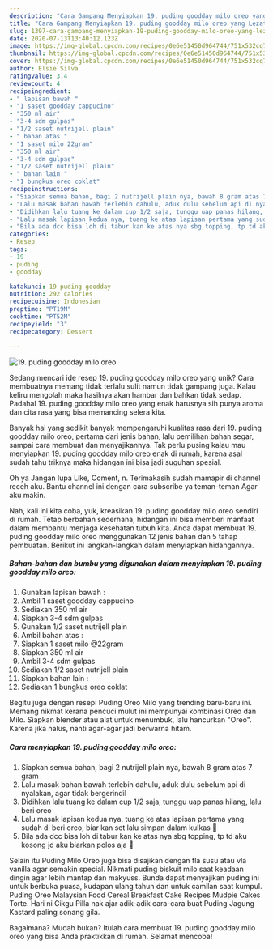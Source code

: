 ```yaml
---
description: "Cara Gampang Menyiapkan 19. puding goodday milo oreo yang Lezat"
title: "Cara Gampang Menyiapkan 19. puding goodday milo oreo yang Lezat"
slug: 1397-cara-gampang-menyiapkan-19-puding-goodday-milo-oreo-yang-lezat
date: 2020-07-13T13:40:12.123Z
image: https://img-global.cpcdn.com/recipes/0e6e51450d964744/751x532cq70/19-puding-goodday-milo-oreo-foto-resep-utama.jpg
thumbnail: https://img-global.cpcdn.com/recipes/0e6e51450d964744/751x532cq70/19-puding-goodday-milo-oreo-foto-resep-utama.jpg
cover: https://img-global.cpcdn.com/recipes/0e6e51450d964744/751x532cq70/19-puding-goodday-milo-oreo-foto-resep-utama.jpg
author: Elsie Silva
ratingvalue: 3.4
reviewcount: 4
recipeingredient:
- " lapisan bawah "
- "1 saset goodday cappucino"
- "350 ml air"
- "3-4 sdm gulpas"
- "1/2 saset nutrijell plain"
- " bahan atas "
- "1 saset milo 22gram"
- "350 ml air"
- "3-4 sdm gulpas"
- "1/2 saset nutrijell plain"
- " bahan lain "
- "1 bungkus oreo coklat"
recipeinstructions:
- "Siapkan semua bahan, bagi 2 nutrijell plain nya, bawah 8 gram atas 7 gram"
- "Lalu masak bahan bawah terlebih dahulu, aduk dulu sebelum api di nyalakan, agar tidak bergerindil"
- "Didihkan lalu tuang ke dalam cup 1/2 saja, tunggu uap panas hilang, lalu beri oreo"
- "Lalu masak lapisan kedua nya, tuang ke atas lapisan pertama yang sudah di beri oreo, biar kan set lalu simpan dalam kulkas 🤤"
- "Bila ada dcc bisa loh di tabur kan ke atas nya sbg topping, tp td aku kosong jd aku biarkan polos aja 😬"
categories:
- Resep
tags:
- 19
- puding
- goodday

katakunci: 19 puding goodday 
nutrition: 292 calories
recipecuisine: Indonesian
preptime: "PT19M"
cooktime: "PT52M"
recipeyield: "3"
recipecategory: Dessert

---
```



![19. puding goodday milo oreo](https://img-global.cpcdn.com/recipes/0e6e51450d964744/751x532cq70/19-puding-goodday-milo-oreo-foto-resep-utama.jpg)

Sedang mencari ide resep 19. puding goodday milo oreo yang unik? Cara membuatnya memang tidak terlalu sulit namun tidak gampang juga. Kalau keliru mengolah maka hasilnya akan hambar dan bahkan tidak sedap. Padahal 19. puding goodday milo oreo yang enak harusnya sih punya aroma dan cita rasa yang bisa memancing selera kita.

Banyak hal yang sedikit banyak mempengaruhi kualitas rasa dari 19. puding goodday milo oreo, pertama dari jenis bahan, lalu pemilihan bahan segar, sampai cara membuat dan menyajikannya. Tak perlu pusing kalau mau menyiapkan 19. puding goodday milo oreo enak di rumah, karena asal sudah tahu triknya maka hidangan ini bisa jadi suguhan spesial.

Oh ya Jangan lupa Like, Coment, n. Terimakasih sudah mamapir di channel receh aku. Bantu channel ini dengan cara subscribe ya teman-teman Agar aku makin.


Nah, kali ini kita coba, yuk, kreasikan 19. puding goodday milo oreo sendiri di rumah. Tetap berbahan sederhana, hidangan ini bisa memberi manfaat dalam membantu menjaga kesehatan tubuh kita. Anda dapat membuat 19. puding goodday milo oreo menggunakan 12 jenis bahan dan 5 tahap pembuatan. Berikut ini langkah-langkah dalam menyiapkan hidangannya.

<!--inarticleads1-->

##### Bahan-bahan dan bumbu yang digunakan dalam menyiapkan 19. puding goodday milo oreo:

1. Gunakan  lapisan bawah :
1. Ambil 1 saset goodday cappucino
1. Sediakan 350 ml air
1. Siapkan 3-4 sdm gulpas
1. Gunakan 1/2 saset nutrijell plain
1. Ambil  bahan atas :
1. Siapkan 1 saset milo @22gram
1. Siapkan 350 ml air
1. Ambil 3-4 sdm gulpas
1. Sediakan 1/2 saset nutrijell plain
1. Siapkan  bahan lain :
1. Sediakan 1 bungkus oreo coklat


Begitu juga dengan resepi Puding Oreo Milo yang trending baru-baru ini. Memang nikmat kerana pencuci mulut ini mempunyai kombinasi Oreo dan Milo. Siapkan blender atau alat untuk menumbuk, lalu hancurkan &#34;Oreo&#34;. Karena jika halus, nanti agar-agar jadi berwarna hitam. 

<!--inarticleads2-->

##### Cara menyiapkan 19. puding goodday milo oreo:

1. Siapkan semua bahan, bagi 2 nutrijell plain nya, bawah 8 gram atas 7 gram
1. Lalu masak bahan bawah terlebih dahulu, aduk dulu sebelum api di nyalakan, agar tidak bergerindil
1. Didihkan lalu tuang ke dalam cup 1/2 saja, tunggu uap panas hilang, lalu beri oreo
1. Lalu masak lapisan kedua nya, tuang ke atas lapisan pertama yang sudah di beri oreo, biar kan set lalu simpan dalam kulkas 🤤
1. Bila ada dcc bisa loh di tabur kan ke atas nya sbg topping, tp td aku kosong jd aku biarkan polos aja 😬


Selain itu Puding Milo Oreo juga bisa disajikan dengan fla susu atau vla vanilla agar semakin special. Nikmati puding biskuit milo saat keadaan dingin agar lebih mantap dan makyuss. Bunda dapat menyajikan puding ini untuk berbuka puasa, kudapan ulang tahun dan untuk camilan saat kumpul. Puding Oreo Malaysian Food Cereal Breakfast Cake Recipes Mudpie Cakes Torte. Hari ni Cikgu Pilla nak ajar adik-adik cara-cara buat Puding Jagung Kastard paling sonang gila. 

Bagaimana? Mudah bukan? Itulah cara membuat 19. puding goodday milo oreo yang bisa Anda praktikkan di rumah. Selamat mencoba!
